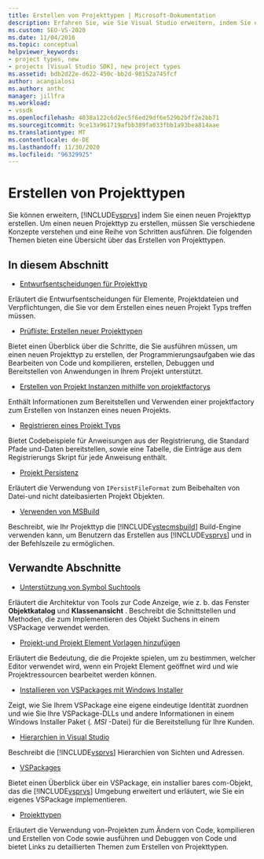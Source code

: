 ```yaml
---
title: Erstellen von Projekttypen | Microsoft-Dokumentation
description: Erfahren Sie, wie Sie Visual Studio erweitern, indem Sie einen neuen Projekttyp entwerfen, erstellen und registrieren, der Programmieraufgaben unterstützt.
ms.custom: SEO-VS-2020
ms.date: 11/04/2016
ms.topic: conceptual
helpviewer_keywords:
- project types, new
- projects [Visual Studio SDK], new project types
ms.assetid: bdb2d22e-d622-450c-bb2d-98152a745fcf
author: acangialosi
ms.author: anthc
manager: jillfra
ms.workload:
- vssdk
ms.openlocfilehash: 4038a122c6d2ec5f6ed29df6e529b2bff2e2bb71
ms.sourcegitcommit: 9ce13a961719afbb389fa033fbb1a93bea814aae
ms.translationtype: MT
ms.contentlocale: de-DE
ms.lasthandoff: 11/30/2020
ms.locfileid: "96329925"
---
```

# <a name="create-project-types"></a>Erstellen von Projekttypen
Sie können erweitern, [!INCLUDE[vsprvs](../../code-quality/includes/vsprvs_md.md)] indem Sie einen neuen Projekttyp erstellen. Um einen neuen Projekttyp zu erstellen, müssen Sie verschiedene Konzepte verstehen und eine Reihe von Schritten ausführen. Die folgenden Themen bieten eine Übersicht über das Erstellen von Projekttypen.

## <a name="in-this-section"></a>In diesem Abschnitt
- [Entwurfsentscheidungen für Projekttyp](../../extensibility/internals/project-type-design-decisions.md)

 Erläutert die Entwurfsentscheidungen für Elemente, Projektdateien und Verpflichtungen, die Sie vor dem Erstellen eines neuen Projekt Typs treffen müssen.

- [Prüfliste: Erstellen neuer Projekttypen](../../extensibility/internals/checklist-creating-new-project-types.md)

 Bietet einen Überblick über die Schritte, die Sie ausführen müssen, um einen neuen Projekttyp zu erstellen, der Programmierungsaufgaben wie das Bearbeiten von Code und kompilieren, erstellen, Debuggen und Bereitstellen von Anwendungen in Ihrem Projekt unterstützt.

- [Erstellen von Projekt Instanzen mithilfe von projektfactorys](../../extensibility/internals/creating-project-instances-by-using-project-factories.md)

 Enthält Informationen zum Bereitstellen und Verwenden einer projektfactory zum Erstellen von Instanzen eines neuen Projekts.

- [Registrieren eines Projekt Typs](../../extensibility/internals/registering-a-project-type.md)

 Bietet Codebeispiele für Anweisungen aus der Registrierung, die Standard Pfade und-Daten bereitstellen, sowie eine Tabelle, die Einträge aus dem Registrierungs Skript für jede Anweisung enthält.

- [Projekt Persistenz](../../extensibility/internals/project-persistence.md)

 Erläutert die Verwendung von `IPersistFileFormat` zum Beibehalten von Datei-und nicht dateibasierten Projekt Objekten.

- [Verwenden von MSBuild](../../extensibility/internals/using-msbuild.md)

 Beschreibt, wie Ihr Projekttyp die [!INCLUDE[vstecmsbuild](../../extensibility/internals/includes/vstecmsbuild_md.md)] Build-Engine verwenden kann, um Benutzern das Erstellen aus [!INCLUDE[vsprvs](../../code-quality/includes/vsprvs_md.md)] und in der Befehlszeile zu ermöglichen.

## <a name="related-sections"></a>Verwandte Abschnitte
- [Unterstützung von Symbol Suchtools](../../extensibility/internals/supporting-symbol-browsing-tools.md)

 Erläutert die Architektur von Tools zur Code Anzeige, wie z. b. das Fenster **Objektkatalog** und **Klassenansicht** . Beschreibt die Schnittstellen und Methoden, die zum Implementieren des Objekt Suchens in einem VSPackage verwendet werden.

- [Projekt-und Projekt Element Vorlagen hinzufügen](../../extensibility/internals/adding-project-and-project-item-templates.md)

 Erläutert die Bedeutung, die die Projekte spielen, um zu bestimmen, welcher Editor verwendet wird, wenn ein Projekt Element geöffnet wird und wie Projektressourcen bearbeitet werden können.

- [Installieren von VSPackages mit Windows Installer](../../extensibility/internals/installing-vspackages-with-windows-installer.md)

 Zeigt, wie Sie Ihrem VSPackage eine eigene eindeutige Identität zuordnen und wie Sie Ihre VSPackage-DLLs und andere Informationen in einem Windows Installer Paket (*. MSI* -Datei) für die Bereitstellung für Ihre Kunden.

- [Hierarchien in Visual Studio](../../extensibility/internals/hierarchies-in-visual-studio.md)

 Beschreibt die [!INCLUDE[vsprvs](../../code-quality/includes/vsprvs_md.md)] Hierarchien von Sichten und Adressen.

- [VSPackages](../../extensibility/internals/vspackages.md)

 Bietet einen Überblick über ein VSPackage, ein installier bares com-Objekt, das die [!INCLUDE[vsprvs](../../code-quality/includes/vsprvs_md.md)] Umgebung erweitert und erläutert, wie Sie ein eigenes VSPackage implementieren.

- [Projekttypen](../../extensibility/internals/project-types.md)

 Erläutert die Verwendung von-Projekten zum Ändern von Code, kompilieren und Erstellen von Code sowie ausführen und Debuggen von Code und bietet Links zu detaillierten Themen zum Erstellen von Projekttypen.

